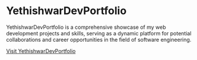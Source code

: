 # YethishwarDevPortfolio

YethishwarDevPortfolio is a comprehensive showcase of my web development projects and skills, serving as a dynamic platform for potential collaborations and career opportunities in the field of software engineering.

[Visit YethishwarDevPortfolio](https://myethishwar.github.io/YethishwarDevPortfolio/)
